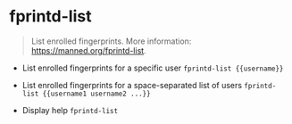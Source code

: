 # fprintd-list
> List enrolled fingerprints.
> More information: <https://manned.org/fprintd-list>.

- List enrolled fingerprints for a specific user
`fprintd-list {{username}}`

- List enrolled fingerprints for a space-separated list of users
`fprintd-list {{username1 username2 ...}}`

- Display help
`fprintd-list`
